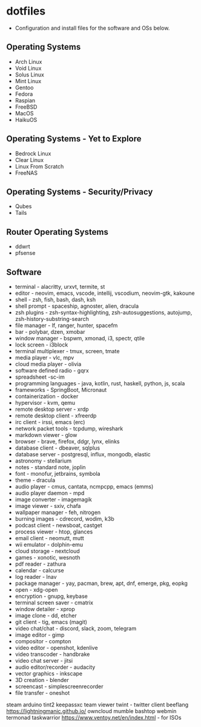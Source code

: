# dotfiles

- Configuration  and install files for the software and OSs below.

## Operating Systems
- Arch Linux
- Void Linux
- Solus Linux
- Mint Linux
- Gentoo
- Fedora
- Raspian
- FreeBSD
- MacOS
- HaikuOS

## Operating Systems - Yet to Explore
- Bedrock Linux
- Clear Linux
- Linux From Scratch
- FreeNAS

## Operating Systems - Security/Privacy
- Qubes
- Tails

## Router Operating Systems
- ddwrt
- pfsense

## Software
- terminal - alacritty, urxvt, termite, st
- editor - neovim, emacs, vscode, intellij, vscodium, neovim-gtk, kakoune
- shell - zsh, fish, bash, dash, ksh
- shell prompt - spaceship, agnoster, alien, dracula
- zsh plugins - zsh-syntax-highlighting, zsh-autosuggestions, autojump, zsh-history-substring-search
- file manager - lf, ranger, hunter, spacefm
- bar - polybar, dzen, xmobar
- window manager - bspwm, xmonad, i3, spectr, qtile
- lock screen - i3block
- terminal multiplexer - tmux, screen, tmate
- media player - vlc, mpv
- cloud media player - olivia
- software defined radio - gqrx
- spreadsheet -sc-im
- programming languages - java, kotlin, rust, haskell, python, js, scala
- frameworks - SpringBoot, Micronaut
- containerization - docker
- hypervisor - kvm, qemu
- remote desktop server - xrdp
- remote desktop client - xfreerdp
- irc client - irssi, emacs (erc)
- network packet tools - tcpdump, wireshark
- markdown viewer - glow
- browser - brave, firefox, ddgr, lynx, elinks
- database client - dbeaver, sqlplus
- database server - postgresql, influx, mongodb, elastic
- astronomy - stellarium
- notes - standard note, joplin
- font - monofur, jetbrains, symbola
- theme - dracula
- audio player - cmus, cantata, ncmpcpp, emacs (emms)
- audio player daemon - mpd
- image converter - imagemagik
- image viewer - sxiv, chafa
- wallpaper manager - feh, nitrogen
- burning images - cdrecord, wodim, k3b
- podcast client - newsboat, castget
- process viewer - htop, glances
- email client - neomutt, mutt
- wii emulator - dolphin-emu
- cloud storage - nextcloud
- games - xonotic, wesnoth
- pdf reader - zathura
- calendar - calcurse
- log reader - lnav
- package manager - yay, pacman, brew, apt, dnf, emerge, pkg, eopkg
- open - xdg-open
- encryption - gnupg, keybase
- terminal screen saver - cmatrix
- window detailer - xprop
- image clone - dd, etcher
- git client - tig, emacs (magit)
- video chat/chat - discord, slack, zoom, telegram
- image editor - gimp
- compositor - compton
- video editor - openshot, kdenlive
- video transcoder - handbrake
- video chat server - jitsi
- audio editor/recorder - audacity
- vector graphics - inkscape
- 3D creation - blender
- screencast - simplescreenrecorder
- file transfer - oneshot

steam
arduino
tint2
keepassxc
team viewer
twint - twitter client
beeflang
https://lightningmanic.github.io/
owncloud
mumble
bashtop
webmin
termonad
taskwarrior
https://www.ventoy.net/en/index.html - for ISOs
